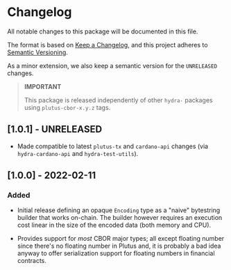 # Changelog

All notable changes to this package will be documented in this file.

The format is based on [Keep a Changelog](https://keepachangelog.com/en/1.0.0/),
and this project adheres to [Semantic Versioning](https://semver.org/spec/v2.0.0.html).

As a minor extension, we also keep a semantic version for the `UNRELEASED`
changes.

> **IMPORTANT** 
>
> This package is released independently of other `hydra-` packages
using `plutus-cbor-x.y.z` tags.

## [1.0.1] - UNRELEASED

- Made compatible to latest `plutus-tx` and `cardano-api` changes (via
  `hydra-cardano-api` and `hydra-test-utils`).

## [1.0.0] - 2022-02-11

### Added

- Initial release defining an opaque `Encoding` type as a "naive" bytestring builder that works on-chain. The builder however requires an execution cost linear in the size of the encoded data (both memory and CPU).

- Provides support for _most_ CBOR major types; all except floating number since there's no floating number in Plutus and, it is probably a bad idea anyway to offer serialization support for floating numbers in financial contracts. 

